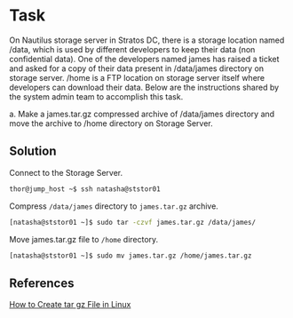 # Task

On Nautilus storage server in Stratos DC, there is a storage location named /data, which is used by different developers to keep their data (non confidential data). One of the developers named james has raised a ticket and asked for a copy of their data present in /data/james directory on storage server. /home is a FTP location on storage server itself where developers can download their data. Below are the instructions shared by the system admin team to accomplish this task.

a. Make a james.tar.gz compressed archive of /data/james directory and move the archive to /home directory on Storage Server.

## Solution

Connect to the Storage Server.
```sh
thor@jump_host ~$ ssh natasha@ststor01
```

Compress `/data/james` directory to `james.tar.gz` archive.
```sh
[natasha@ststor01 ~]$ sudo tar -czvf james.tar.gz /data/james/
```

Move james.tar.gz file to `/home` directory.
```sh
[natasha@ststor01 ~]$ sudo mv james.tar.gz /home/james.tar.gz
```

## References

[How to Create tar gz File in Linux](https://www.cyberciti.biz/faq/how-to-create-tar-gz-file-in-linux-using-command-line/)
